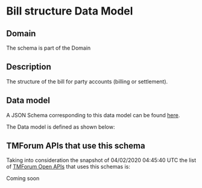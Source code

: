 # Bill structure Data Model

## Domain

The  schema is part of the  Domain

## Description

The structure of the bill for party accounts (billing or settlement).

## Data model

A JSON Schema corresponding to this data model can be found
[here](https://github.com/tmforum-rand/schemas/blob/candidates/Customer/BillStructure.schema.json).

The Data model is defined as shown below:




## TMForum APIs that use this schema

Taking into consideration the snapshot of 04/02/2020 04:45:40 UTC the list of [TMForum Open APIs](https://www.tmforum.org/open-apis/) that uses this schemas is:

Coming soon